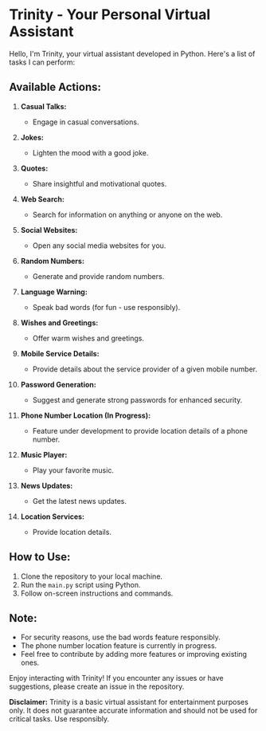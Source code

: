 # Trinity - Your Personal Virtual Assistant

Hello, I'm Trinity, your virtual assistant developed in Python. Here's a list of tasks I can perform:

## Available Actions:

1. **Casual Talks:**
   - Engage in casual conversations.

2. **Jokes:**
   - Lighten the mood with a good joke.

3. **Quotes:**
   - Share insightful and motivational quotes.

4. **Web Search:**
   - Search for information on anything or anyone on the web.

5. **Social Websites:**
   - Open any social media websites for you.

6. **Random Numbers:**
   - Generate and provide random numbers.

7. **Language Warning:**
   - Speak bad words (for fun - use responsibly).

8. **Wishes and Greetings:**
   - Offer warm wishes and greetings.

9. **Mobile Service Details:**
   - Provide details about the service provider of a given mobile number.

10. **Password Generation:**
    - Suggest and generate strong passwords for enhanced security.

11. **Phone Number Location (In Progress):**
    - Feature under development to provide location details of a phone number.

12. **Music Player:**
    - Play your favorite music.

13. **News Updates:**
    - Get the latest news updates.

14. **Location Services:**
    - Provide location details.

## How to Use:

1. Clone the repository to your local machine.
2. Run the `main.py` script using Python.
3. Follow on-screen instructions and commands.

## Note:

- For security reasons, use the bad words feature responsibly.
- The phone number location feature is currently in progress.
- Feel free to contribute by adding more features or improving existing ones.

Enjoy interacting with Trinity! If you encounter any issues or have suggestions, please create an issue in the repository.

**Disclaimer:**
Trinity is a basic virtual assistant for entertainment purposes only. It does not guarantee accurate information and should not be used for critical tasks. Use responsibly.
